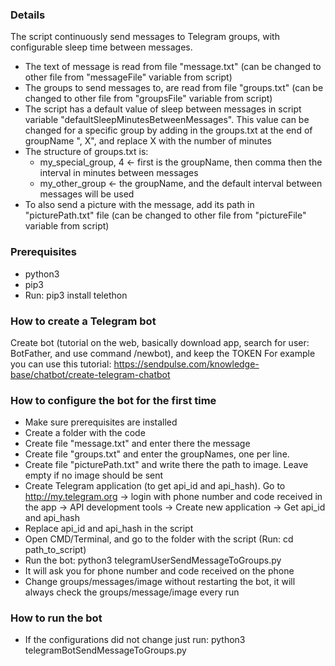 ### Details

The script continuously send messages to Telegram groups, with configurable sleep time between messages.
- The text of message is read from file "message.txt" (can be changed to other file from "messageFile" variable from script)
- The groups to send messages to, are read from file "groups.txt" (can be changed to other file from "groupsFile" variable from script)
- The script has a default value of sleep between messages in script variable "defaultSleepMinutesBetweenMessages". This value can be changed for a specific group by adding in the groups.txt at the end of groupName ", X", and replace X with the number of minutes
- The structure of groups.txt is:
   - my_special_group, 4    <- first is the groupName, then comma then the interval in minutes between messages
   - my_other_group       <- the groupName, and the default interval between messages will be used
- To also send a picture with the message, add its path in "picturePath.txt" file (can be changed to other file from "pictureFile" variable from script)

### Prerequisites

- python3
- pip3
- Run: pip3 install telethon

### How to create a Telegram bot

Create bot (tutorial on the web, basically download app, search for user: BotFather, and use command /newbot), and keep the TOKEN
For example you can use this tutorial: https://sendpulse.com/knowledge-base/chatbot/create-telegram-chatbot

### How to configure the bot for the first time

- Make sure prerequisites are installed
- Create a folder with the code
- Create file "message.txt" and enter there the message
- Create file "groups.txt" and enter the groupNames, one per line.
- Create file "picturePath.txt" and write there the path to image. Leave empty if no image should be sent
- Create Telegram application (to get api_id and api_hash). Go to http://my.telegram.org -> login with phone number and code received in the app -> API development tools -> Create new application -> Get api_id and api_hash
- Replace api_id and api_hash in the script
- Open CMD/Terminal, and go to the folder with the script (Run: cd path_to_script)
- Run the bot: python3 telegramUserSendMessageToGroups.py
- It will ask you for phone number and code received on the phone
- Change groups/messages/image without restarting the bot, it will always check the groups/message/image every run

### How to run the bot
- If the configurations did not change just run: python3 telegramBotSendMessageToGroups.py